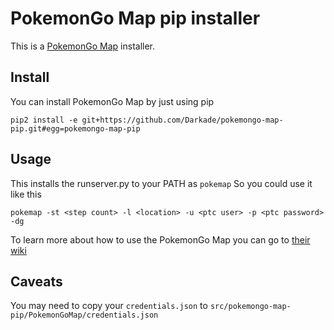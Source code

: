 PokemonGo Map pip installer
===========================

This is a [PokemonGo Map](https://github.com/AHAAAAAAA/PokemonGo-Map) installer.

## Install

You can install PokemonGo Map by just using pip

```
pip2 install -e git+https://github.com/Darkade/pokemongo-map-pip.git#egg=pokemongo-map-pip
```

## Usage

This installs the runserver.py to your PATH as `pokemap` So you could use it like this

```
pokemap -st <step count> -l <location> -u <ptc user> -p <ptc password> -dg
```

To learn more about how to use the PokemonGo Map you can go to [their wiki](https://github.com/AHAAAAAAA/PokemonGo-Map/wiki)

## Caveats

You may need to copy your `credentials.json` to `src/pokemongo-map-pip/PokemonGoMap/credentials.json`
